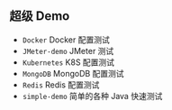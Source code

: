 ## 超级 Demo
- `Docker` Docker 配置测试
- `JMeter-demo` JMeter 测试
- `Kubernetes` K8S 配置测试
- `MongoDB` MongoDB 配置测试
- `Redis` Redis 配置测试
- `simple-demo` 简单的各种 Java 快速测试